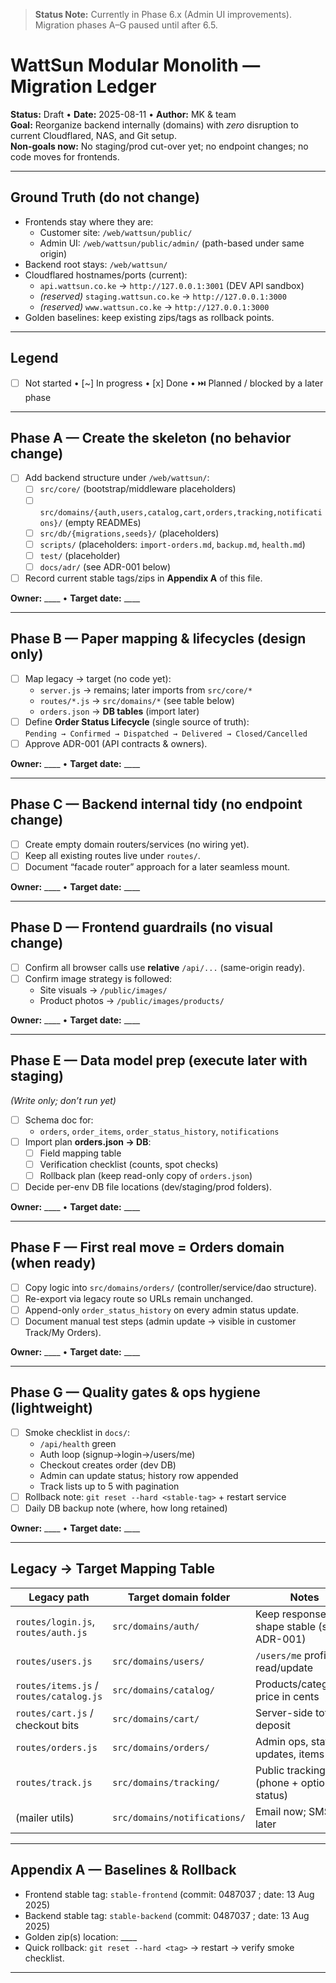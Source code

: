 > **Status Note:** Currently in Phase 6.x (Admin UI improvements). Migration phases A–G paused until after 6.5.

# WattSun Modular Monolith — Migration Ledger
**Status:** Draft • **Date:** 2025-08-11 • **Author:** MK & team  
**Goal:** Reorganize backend internally (domains) with *zero* disruption to current Cloudflared, NAS, and Git setup.  
**Non-goals now:** No staging/prod cut-over yet; no endpoint changes; no code moves for frontends.

---

## Ground Truth (do not change)
- Frontends stay where they are:
  - Customer site: `/web/wattsun/public/`
  - Admin UI: `/web/wattsun/public/admin/` (path-based under same origin)
- Backend root stays: `/web/wattsun/`
- Cloudflared hostnames/ports (current):
  - `api.wattsun.co.ke` → `http://127.0.0.1:3001` (DEV API sandbox)
  - *(reserved)* `staging.wattsun.co.ke` → `http://127.0.0.1:3000`
  - *(reserved)* `www.wattsun.co.ke` → `http://127.0.0.1:3000`
- Golden baselines: keep existing zips/tags as rollback points.

---

## Legend
- [ ] Not started  •  [~] In progress  •  [x] Done  •  ⏭️ Planned / blocked by a later phase

---

## Phase A — Create the skeleton (no behavior change)
- [ ] Add backend structure under `/web/wattsun/`:
  - [ ] `src/core/` (bootstrap/middleware placeholders)
  - [ ] `src/domains/{auth,users,catalog,cart,orders,tracking,notifications}/` (empty READMEs)
  - [ ] `src/db/{migrations,seeds}/` (placeholders)
  - [ ] `scripts/` (placeholders: `import-orders.md`, `backup.md`, `health.md`)
  - [ ] `test/` (placeholder)
  - [ ] `docs/adr/` (see ADR-001 below)
- [ ] Record current stable tags/zips in **Appendix A** of this file.

**Owner:** ____ • **Target date:** ____  

---

## Phase B — Paper mapping & lifecycles (design only)
- [ ] Map legacy → target (no code yet):
  - `server.js` → remains; later imports from `src/core/*`
  - `routes/*.js` → `src/domains/*` (see table below)
  - `orders.json` → **DB tables** (import later)
- [ ] Define **Order Status Lifecycle** (single source of truth):  
  `Pending → Confirmed → Dispatched → Delivered → Closed/Cancelled`
- [ ] Approve ADR-001 (API contracts & owners).

**Owner:** ____ • **Target date:** ____  

---

## Phase C — Backend internal tidy (no endpoint change)
- [ ] Create empty domain routers/services (no wiring yet).
- [ ] Keep all existing routes live under `routes/`.
- [ ] Document “facade router” approach for a later seamless mount.

**Owner:** ____ • **Target date:** ____  

---

## Phase D — Frontend guardrails (no visual change)
- [ ] Confirm all browser calls use **relative** `/api/...` (same-origin ready).
- [ ] Confirm image strategy is followed:
  - Site visuals → `/public/images/`
  - Product photos → `/public/images/products/`

**Owner:** ____ • **Target date:** ____  

---

## Phase E — Data model prep (execute later with staging)
*(Write only; don’t run yet)*
- [ ] Schema doc for:
  - `orders`, `order_items`, `order_status_history`, `notifications`
- [ ] Import plan **orders.json → DB**:
  - [ ] Field mapping table
  - [ ] Verification checklist (counts, spot checks)
  - [ ] Rollback plan (keep read-only copy of `orders.json`)
- [ ] Decide per-env DB file locations (dev/staging/prod folders).

**Owner:** ____ • **Target date:** ____  

---

## Phase F — First real move = **Orders domain** (when ready)
- [ ] Copy logic into `src/domains/orders/` (controller/service/dao structure).
- [ ] Re-export via legacy route so URLs remain unchanged.
- [ ] Append-only `order_status_history` on every admin status update.
- [ ] Document manual test steps (admin update → visible in customer Track/My Orders).

**Owner:** ____ • **Target date:** ____  

---

## Phase G — Quality gates & ops hygiene (lightweight)
- [ ] Smoke checklist in `docs/`:
  - `/api/health` green
  - Auth loop (signup→login→/users/me)
  - Checkout creates order (dev DB)
  - Admin can update status; history row appended
  - Track lists up to 5 with pagination
- [ ] Rollback note: `git reset --hard <stable-tag>` + restart service
- [ ] Daily DB backup note (where, how long retained)

**Owner:** ____ • **Target date:** ____  

---

## Legacy → Target Mapping Table
| Legacy path                          | Target domain folder                      | Notes |
|---|---|---|
| `routes/login.js`, `routes/auth.js` | `src/domains/auth/`                       | Keep response shape stable (see ADR-001) |
| `routes/users.js`                   | `src/domains/users/`                      | `/users/me` profile read/update |
| `routes/items.js` / `routes/catalog.js` | `src/domains/catalog/`                 | Products/categories; price in cents |
| `routes/cart.js` / checkout bits    | `src/domains/cart/`                       | Server-side totals & deposit |
| `routes/orders.js`                  | `src/domains/orders/`                     | Admin ops, status updates, items |
| `routes/track.js`                   | `src/domains/tracking/`                   | Public tracking (phone + optional status) |
| (mailer utils)                      | `src/domains/notifications/`              | Email now; SMS later |

---

## Appendix A — Baselines & Rollback
- Frontend stable tag: `stable-frontend` (commit: 0487037 ; date: 13 Aug 2025)
- Backend stable tag: `stable-backend` (commit: 0487037 ; date: 13 Aug 2025)
- Golden zip(s) location: ____  
- Quick rollback: `git reset --hard <tag>` → restart → verify smoke checklist.

---
